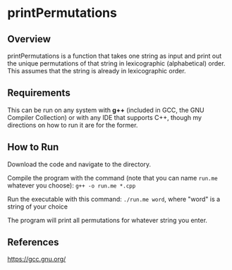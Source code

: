 # printPermutations

## Overview
printPermutations is a function that takes one string as input and print out the unique permutations of that string in lexicographic (alphabetical) order. This assumes that the string is already in lexicographic order.

## Requirements
This can be run on any system with **g++** (included in GCC, the GNU Compiler Collection) or with any IDE that supports C++, though my directions on how to run it are for the former.

## How to Run
Download the code and navigate to the directory.

Compile the program with the command (note that you can name `run.me` whatever you choose):
`g++ -o run.me *.cpp`

Run the executable with this command:
`./run.me word`, where "word" is a string of your choice

The program will print all permutations for whatever string you enter.

## References
https://gcc.gnu.org/